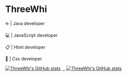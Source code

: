# ThreeWhi

<p>☕️ | Java developer</p>
<p>💻 | JavaScript developer</p>
<p>📋 | Html developer</p>
<p>📐 | Css developer</p>

[![ThreeWhi's GitHub stats](https://github-readme-stats.vercel.app/api?username=ThreeWhi&theme=tokyonight)](https://github.com/anuraghazra/github-readme-stats)
[⠀]()
[![ThreeWhi's GitHub stats](https://github-readme-stats.vercel.app/api/top-langs/?username=ThreeWhi&theme=tokyonight)](https://github.com/ThreeWhi/ThreeWhi/)

<!-- <a href="https://github.com/ThreeWhi/Gangs">
  <img align="center" src="https://github-readme-stats.vercel.app/api/pin/?username=ThreeWhi&repo=Gangs&theme=tokyonight" />
</a> -->
